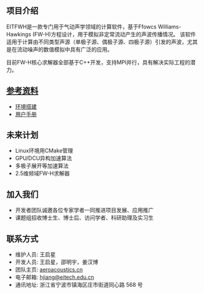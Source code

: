 ## 项目介绍
EITFWH是一款专门用于气动声学领域的计算软件，基于Ffowcs Williams-Hawkings (FW-H)方程设计，用于模拟非定常流动产生的声波传播情况。
该软件适用于计算由不同类型声源（单极子源、偶极子源、四极子源）引发的声波，尤其是在流动噪声的数值模拟中具有广泛的应用。

目前FW-H核心求解器全部基于C++开发，支持MPI并行，具有解决实际工程的潜力。

## [参考资料](https://github.com/EITAeroacoustics/EITFWH-Doc)
- [环境搭建](https://github.com/EITAeroacoustics/EITFWH-Doc/blob/main/EITFWH_develop_note.pdf)
- [用户手册](https://github.com/EITAeroacoustics/EITFWH-Doc/blob/main/EITFWH_userguide.pdf)

## 未来计划
- Linux环境用CMake管理
- GPU/DCU异构加速算法
- 多极子展开等加速算法
- 2.5维频域FW-H求解器

## 加入我们
- 开发者团队诚邀各位专家学者一同推进项目发展、应用推广
- 课题组招收博士生、博士后、访问学者、科研助理及实习生

## 联系方式
- 维护人员: 王启星 
- 开发人员: 王启星，邵明宇，姜汉博
- 团队主页: [aeroacoustics.cn](aeroacoustics.cn) 
- 电子邮箱: hjiang@eitech.edu.cn 
- 通讯地址: 浙江省宁波市镇海区庄市街道同心路 568 号
